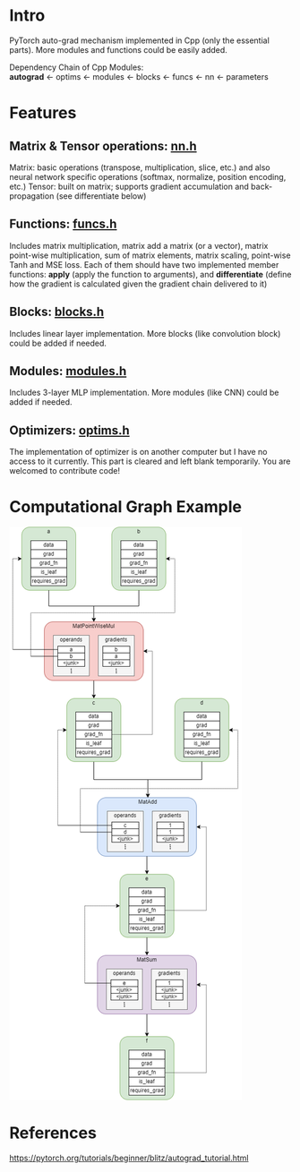 # Intro
PyTorch auto-grad mechanism implemented in Cpp (only the essential parts). More modules and functions could be easily added. 

Dependency Chain of Cpp Modules: \
**autograd** <- optims <- modules <- blocks <- funcs <- nn <- parameters

# Features
## Matrix & Tensor operations: [nn.h](./sources/includes/nn_decl.h)
Matrix: basic operations (transpose, multiplication, slice, etc.) and also neural network specific operations (softmax, normalize, position encoding, etc.) 
Tensor: built on matrix; supports gradient accumulation and back-propagation (see differentiate below)

## Functions: [funcs.h](./sources/includes/funcs_decl.h)
Includes matrix multiplication, matrix add a matrix (or a vector), matrix point-wise multiplication, sum of matrix elements, matrix scaling, point-wise Tanh and MSE loss. Each of them should have two implemented member functions: **apply** (apply the function to arguments), and **differentiate** (define how the gradient is calculated given the gradient chain delivered to it)

## Blocks: [blocks.h](./sources/includes/blocks_decl.h)
Includes linear layer implementation. More blocks (like convolution block) could be added if needed.  

## Modules: [modules.h](./sources/includes/modules_decl.h)
Includes 3-layer MLP implementation. More modules (like CNN) could be added if needed.

## Optimizers: [optims.h](./sources/includes/optims_decl.h)
The implementation of optimizer is on another computer but I have no access to it currently. This part is cleared and left blank temporarily. You are welcomed to contribute code!

# Computational Graph Example
![avatar](./misc/BP.png)

# References
https://pytorch.org/tutorials/beginner/blitz/autograd_tutorial.html
